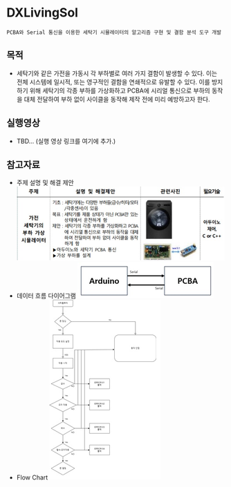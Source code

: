 # DXLivingSol
```
PCBA와 Serial 통신을 이용한 세탁기 시뮬레이터의 알고리즘 구현 및 결함 분석 도구 개발
```

## 목적
- 세탁기와 같은 가전을 가동시 각 부하별로 여러 가지 결함이 발생할 수 있다. 이는 전체 시스템에 일시적, 또는 영구적인 결함을 연쇄적으로 유발할 수 있다. 이를 방지하기 위해 세탁기의 각종 부하를 가상화하고 PCBA에 시리얼 통신으로 부하의 동작을 대체 전달하여 부하 없이 사이클을 동작해 제작 전에 미리 예방하고자 한다.

## 실행영상
- TBD... (실행 영상 링크를 여기에 추가.)

## 참고자료
  - 주제 설명 및 해결 제안
  ![주제설명 및 해결 제안](etc/topic.jpg)
  - 데이터 흐름 다이어그램
  ![Data Flow Diagram](etc/데이터흐름다이어그램.jpg)
  - Flow Chart
  ![Flow Chart](etc/순서도.jpg)
